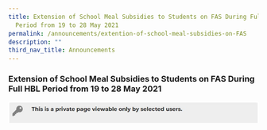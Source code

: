 ```yaml
---
title: Extension of School Meal Subsidies to Students on FAS During Full HBL
  Period from 19 to 28 May 2021
permalink: /announcements/extention-of-school-meal-subsidies-on-FAS
description: ""
third_nav_title: Announcements
---
```

### Extension of School Meal Subsidies to Students on FAS During Full HBL Period from 19 to 28 May 2021

![](/images/private%20page%20viewable%20only%20by%20selected%20users.jpg)